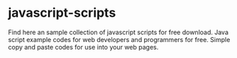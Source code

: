 # javascript-scripts
Find here an sample collection of javascript scripts for free download. Java script example codes for web developers and programmers for free. Simple copy and paste codes for use into your web pages.
